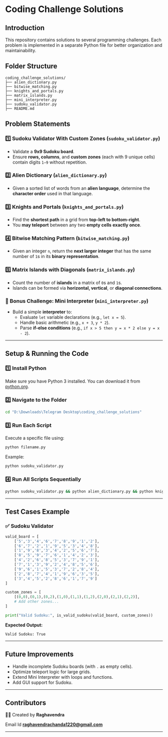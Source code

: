 # Coding Challenge Solutions

## Introduction
This repository contains solutions to several programming challenges. Each problem is implemented in a separate Python file for better organization and maintainability.

## Folder Structure
```
coding_challenge_solutions/
├── alien_dictionary.py
├── bitwise_matching.py
├── knights_and_portals.py
├── matrix_islands.py
├── mini_interpreter.py
├── sudoku_validator.py
├── README.md
```

## Problem Statements

### 1️⃣ Sudoku Validator With Custom Zones (`sudoku_validator.py`)
- Validate a **9x9 Sudoku board**.
- Ensure **rows, columns**, and **custom zones** (each with 9 unique cells) contain digits `1–9` without repetition.

### 2️⃣ Alien Dictionary (`alien_dictionary.py`)
- Given a sorted list of words from an **alien language**, determine the **character order** used in that language.

### 3️⃣ Knights and Portals (`knights_and_portals.py`)
- Find the **shortest path** in a grid from **top-left to bottom-right**.
- You **may teleport** between any two **empty cells** **exactly once**.

### 4️⃣ Bitwise Matching Pattern (`bitwise_matching.py`)
- Given an integer `n`, return the **next larger integer** that has the same number of `1`s in its **binary representation**.

### 5️⃣ Matrix Islands with Diagonals (`matrix_islands.py`)
- Count the number of **islands** in a matrix of `0`s and `1`s.
- Islands can be formed via **horizontal, vertical**, or **diagonal connections**.

### 🎯 Bonus Challenge: Mini Interpreter (`mini_interpreter.py`)
- Build a simple **interpreter** to:
  - Evaluate `let` variable declarations (e.g., `let x = 5`).
  - Handle basic arithmetic (e.g., `x + 3`, `y * 2`).
  - Parse **if-else conditions** (e.g., `if x > 5 then y = x * 2 else y = x - 2`).

---

## Setup & Running the Code

### 1️⃣ Install Python
Make sure you have Python 3 installed. You can download it from [python.org](https://www.python.org/downloads/).

### 2️⃣ Navigate to the Folder
```bash
cd "D:\Downloads\Telegram Desktop\coding_challenge_solutions"
```

### 3️⃣ Run Each Script
Execute a specific file using:
```bash
python filename.py
```
Example:
```bash
python sudoku_validator.py
```

### 4️⃣ Run All Scripts Sequentially
```bash
python sudoku_validator.py && python alien_dictionary.py && python knights_and_portals.py && python bitwise_matching.py && python matrix_islands.py && python mini_interpreter.py
```

---

## Test Cases Example

### ✅ Sudoku Validator
```python
valid_board = [
    ['5','3','4','6','7','8','9','1','2'],
    ['6','7','2','1','9','5','3','4','8'],
    ['1','9','8','3','4','2','5','6','7'],
    ['8','5','9','7','6','1','4','2','3'],
    ['4','2','6','8','5','3','7','9','1'],
    ['7','1','3','9','2','4','8','5','6'],
    ['9','6','1','5','3','7','2','8','4'],
    ['2','8','7','4','1','9','6','3','5'],
    ['3','4','5','2','8','6','1','7','9']
]

custom_zones = [
    [(0,0),(0,1),(0,2),(1,0),(1,1),(1,2),(2,0),(2,1),(2,2)],
    # Add other zones...
]

print("Valid Sudoku:", is_valid_sudoku(valid_board, custom_zones))
```

**Expected Output:**
```
Valid Sudoku: True
```

---

## Future Improvements

- Handle incomplete Sudoku boards (with `.` as empty cells).
- Optimize teleport logic for large grids.
- Extend Mini Interpreter with loops and functions.
- Add GUI support for Sudoku.

---

## Contributors

👨‍💻 Created by **Raghavendra**

Email Id **raghavendrachanda1220@gmail.com**

---










